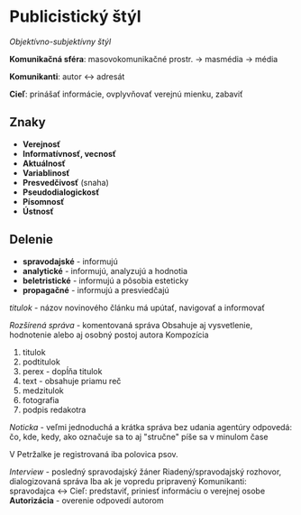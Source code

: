 # Publicistický štýl
*Objektívno-subjektívny štýl*

**Komunikačná sféra**:
masovokomunikačné prostr. -> masmédia -> média

**Komunikanti**:
autor <-> adresát

**Cieľ**:
prinášať informácie, ovplyvňovať verejnú mienku, zabaviť

## Znaky
- **Verejnosť**
- **Informatívnosť, vecnosť**
- **Aktuálnosť**
- **Variablinosť**
- **Presvedčivosť** (snaha)
- **Pseudodialogickosť**
- **Písomnosť**
- **Ústnosť**

## Delenie
- **spravodajské** - informujú
- **analytické** - informujú, analyzujú a hodnotia
- **beletristické** - informujú a pôsobia esteticky
- **propagačné** - informujú a presviedčajú

*titulok* - názov novinového článku
má upútať, navigovať a informovať

*Rozšírená správa* - komentovaná správa
Obsahuje aj vysvetlenie, hodnotenie alebo aj osobný postoj autora
Kompozícia
1. titulok
2. podtitulok
3. perex - dopĺňa titulok
4. text - obsahuje priamu reč
5. medzitulok
6. fotografia
7. podpis redakotra

*Noticka* - veľmi jednoduchá a krátka správa bez udania agentúry
odpovedá: čo, kde, kedy, ako
označuje sa to aj "stručne"
píše sa v minulom čase

V Petržalke je registrovaná iba polovica psov. 

*Interview* - posledný spravodajský žáner
Riadený/spravodajský rozhovor, dialogizovaná správa
Iba ak je vopredu pripravený
Komunikanti: spravodajca <->
Cieľ: predstaviť, priniesť informáciu o verejnej osobe
**Autorizácia** - overenie odpovedí autorom